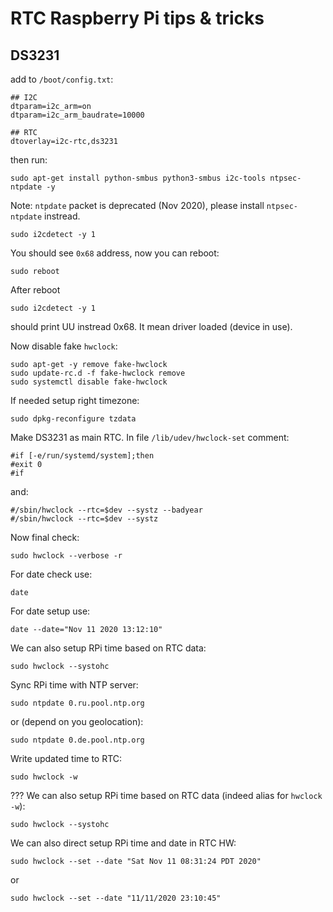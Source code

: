 # RTC Raspberry Pi tips & tricks

## DS3231

add to `/boot/config.txt`:
```
## I2C
dtparam=i2c_arm=on
dtparam=i2c_arm_baudrate=10000

## RTC
dtoverlay=i2c-rtc,ds3231
```


then run:
```
sudo apt-get install python-smbus python3-smbus i2c-tools ntpsec-ntpdate -y
```
Note: `ntpdate` packet is deprecated (Nov 2020), please install `ntpsec-ntpdate` instread.


```
sudo i2cdetect -y 1
```
You should see `0x68` address, now you can reboot:
```
sudo reboot
```

After reboot
```
sudo i2cdetect -y 1
```
should print UU instread 0x68. It mean driver loaded (device in use).


Now disable fake `hwclock`:
```
sudo apt-get -y remove fake-hwclock
sudo update-rc.d -f fake-hwclock remove
sudo systemctl disable fake-hwclock
```

If needed setup right timezone: 
```
sudo dpkg-reconfigure tzdata
```

Make DS3231 as main RTC. In file `/lib/udev/hwclock-set` comment:
```
#if [-e/run/systemd/system];then
#exit 0
#if
```
and:
```
#/sbin/hwclock --rtc=$dev --systz --badyear
#/sbin/hwclock --rtc=$dev --systz

```

Now final check:
```
sudo hwclock --verbose -r

```


For date check use:
```
date
```

For date setup use:
```
date --date="Nov 11 2020 13:12:10"
```

We can also setup RPi time based on RTC data:
```
sudo hwclock --systohc
```

Sync RPi time with NTP server:
```
sudo ntpdate 0.ru.pool.ntp.org
```
or (depend on you geolocation):
```
sudo ntpdate 0.de.pool.ntp.org
```

Write updated time to RTC:
```
sudo hwclock -w
```

??? We can also setup RPi time based on RTC data (indeed alias for `hwclock -w`):
```
sudo hwclock --systohc
```


We can also direct setup RPi time and date in RTC HW:
```
sudo hwclock --set --date "Sat Nov 11 08:31:24 PDT 2020"
```
or
```
sudo hwclock --set --date "11/11/2020 23:10:45"
```





